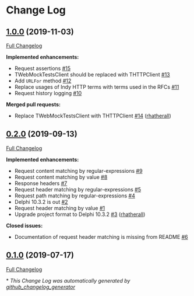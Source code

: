 # Change Log

## [1.0.0](https://github.com/appercept/Delphi-WebMocks/tree/1.0.0) (2019-11-03)

[Full Changelog](https://github.com/appercept/Delphi-WebMocks/compare/0.2.0...1.0.0)

**Implemented enhancements:**

- Request assertions [\#15](https://github.com/appercept/Delphi-WebMocks/issues/15)
- TWebMockTestsClient should be replaced with THTTPClient [\#13](https://github.com/appercept/Delphi-WebMocks/issues/13)
- Add `URLFor` method [\#12](https://github.com/appercept/Delphi-WebMocks/issues/12)
- Replace usages of Indy HTTP terms with terms used in the RFCs [\#11](https://github.com/appercept/Delphi-WebMocks/issues/11)
- Request history logging [\#10](https://github.com/appercept/Delphi-WebMocks/issues/10)

**Merged pull requests:**

- Replace TWebMockTestsClient with THTTPClient [\#14](https://github.com/appercept/Delphi-WebMocks/pull/14) ([rhatherall](https://github.com/rhatherall))

## [0.2.0](https://github.com/appercept/Delphi-WebMocks/tree/0.2.0) (2019-09-13)

[Full Changelog](https://github.com/appercept/Delphi-WebMocks/compare/0.1.0...0.2.0)

**Implemented enhancements:**

- Request content matching by regular-expressions [\#9](https://github.com/appercept/Delphi-WebMocks/issues/9)
- Request content matching by value [\#8](https://github.com/appercept/Delphi-WebMocks/issues/8)
- Response headers [\#7](https://github.com/appercept/Delphi-WebMocks/issues/7)
- Request header matching by regular-expressions [\#5](https://github.com/appercept/Delphi-WebMocks/issues/5)
- Request path matching by regular-expressions [\#4](https://github.com/appercept/Delphi-WebMocks/issues/4)
- Delphi 10.3.2 is out [\#2](https://github.com/appercept/Delphi-WebMocks/issues/2)
- Request header matching by value [\#1](https://github.com/appercept/Delphi-WebMocks/issues/1)
- Upgrade project format to Delphi 10.3.2 [\#3](https://github.com/appercept/Delphi-WebMocks/pull/3) ([rhatherall](https://github.com/rhatherall))

**Closed issues:**

- Documentation of request header matching is missing from README [\#6](https://github.com/appercept/Delphi-WebMocks/issues/6)

## [0.1.0](https://github.com/appercept/Delphi-WebMocks/tree/0.1.0) (2019-07-17)

[Full Changelog](https://github.com/appercept/Delphi-WebMocks/compare/5fe706284917ad4b8908ecc9c1c4c97b3d41b434...0.1.0)



\* *This Change Log was automatically generated by [github_changelog_generator](https://github.com/skywinder/Github-Changelog-Generator)*